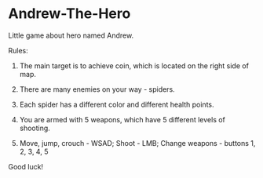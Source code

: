 # Andrew-The-Hero
Little game about hero named Andrew.

Rules:

1. The main target is to achieve coin, which is located on the right side of map.

2. There are many enemies on your way - spiders.

3. Each spider has a different color and different health points.

4. You are armed with 5 weapons, which have 5 different levels of shooting. 

5. Move, jump, crouch - WSAD; Shoot - LMB; Change weapons - buttons 1, 2, 3, 4, 5

Good luck!
